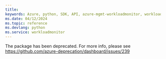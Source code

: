 ```yaml
---
title: 
keywords: Azure, python, SDK, API, azure-mgmt-workloadmonitor, workloadmonitor
ms.date: 04/12/2024
ms.topic: reference
ms.devlang: python
ms.service: workloadmonitor
---
```

The package has been deprecated. For more info, please see https://github.com/azure-deprecation/dashboard/issues/239

